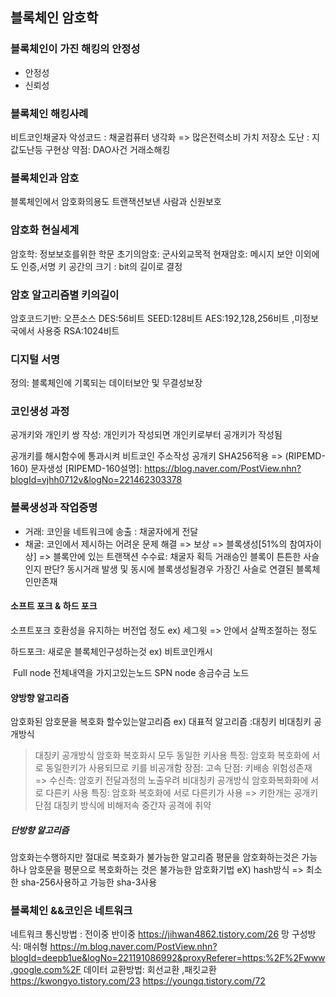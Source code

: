 ## 블록체인 암호학

### 블록체인이 가진 해킹의 안정성

- 안정성
- 신뢰성

### 블록체인 해킹사례

비트코인채굴자 악성코드 : 채굴컴퓨터 냉각화 => 많은전력소비
가치 저장소 도난 : 지값도난등
구현상 약점: DAO사건
거래소해킹

### 블록체인과 암호

블록체인에서 암호화의용도
트랜잭션보낸 사람과 신원보호

### 암호화 현실세계

암호학: 정보보호를위한 학문
초기의암호: 군사외교목적
현재암호: 메시지 보안 이외에도 인증,서명
키 공간의 크기 : bit의 길이로 결정

### 암호 알고리즘별 키의길이

암호코드기반: 오픈소스
DES:56비트
SEED:128비트
AES:192,128,256비트 ,미정보국에서 사용중
RSA:1024비트

### 디지털 서명

정의: 블록체인에 기록되는 데이터보안 및 무결성보장

### 코인생성 과정

공개키와 개인키 쌍 작성: 개인키가 작성되면 개인키로부터 공개키가 작성됨

공개키를 해시함수에 통과시켜 비트코인 주소작성
공개키 SHA256적용 => (RIPEMD-160) 문자생성
[RIPEMD-160설명]: https://blog.naver.com/PostView.nhn?blogId=vjhh0712v&logNo=221462303378

[코인전달에서의 트랜잭션진행]: https://steemit.com/kr/@yahweh87/13-1-n

### 블록생성과 작업증명

- 거래: 코인을 네트워크에 송출 : 채굴자에게 전달
- 채굴: 코인에서 제시하는 어려운 문제 해결 => 보상
  => 블록생성[51%의 참여자이상]
  => 블록안에 있는 트랜잭션 수수료: 채굴자 획득
  거래승인
  블록이 튼튼한 사슬인지 판단?
  동시거래 발생 및 동시에 블록생성될경우 가장긴 사슬로 연결된 블록체인만존재
  
#### 소프트 포크 & 하드 포크
소프트포크
호환성을 유지하는 버전업 정도 ex) 세그윗
=> 안에서 살짝조절하는 정도

하드포크: 
새로운 블록체인구성하는것  ex) 비트코인캐시

<img scr = "./images/network.gif">
Full node 전체내역을 가지고있는노드
SPN node 송금수금 노드

#### 양방향 알고리즘
암호화된 암호문을 복호화 할수있는알고리즘 
ex) 대표적 알고리즘 :대칭키 비대칭키 공개방식
> 대칭키 공개방식
    암호화 복호화시 모두 동일한 키사용
    특징: 암호화 복호화에 서로 동일한키가 사용되므로 키를 비공개함
    장점: 고속 
    단점: 키배송 위험성존재 => 수신측: 암호키 전달과정의 노출우려
> 비대칭키 공개방식
    암호화복화화에 서로 다른키 사용
    특징: 암호화 복호화에 서로 다른키가 사용 => 키한개는 공개키
    단점 대칭키 방식에 비해저속
    중간자 공격에 취약    

##### 단방향 알고리즘
암호화는수행하지만 절대로 복호화가 불가능한 알고리즘
평문을 암호화하는것은 가능하나 암호문을 평문으로 복호화하는 것은 불가능한 암호화기법
eX) hash방식 => 최소한 sha-256사용하고 가능한 sha-3사용

### 블록체인 &&코인은 네트워크 
네트워크 통신방법 : 전이중 반이중
https://jihwan4862.tistory.com/26
망 구성방식: 매쉬형 
https://m.blog.naver.com/PostView.nhn?blogId=deepb1ue&logNo=221191086992&proxyReferer=https:%2F%2Fwww.google.com%2F
데이터 교환방법: 회선교환 ,패킷교환
https://kwongyo.tistory.com/23
https://youngq.tistory.com/72

